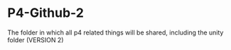 # P4-Github-2
The folder in which all p4 related things will be shared, including the unity folder (VERSION 2)
